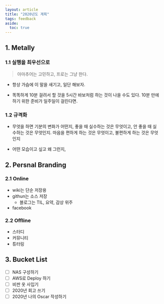 ```yaml
---
layout: article
title: "2020년도 계획"
tags: feedback
aside:
  toc: true
---
```




## 1. Metally

### 1.1 실행을 최우선으로

> 아마추어는 고민하고, 프로는 그냥 한다.

- 항상 가슴에 이 말을 새기고, 일단 해보자.

- 똑똑하게 10분 걸려서 할 것을 5시간 바보처럼 하는 것이 나을 수도 있다. 10분 만에 하기 위한 준비가 일주일이 걸린다면.

  

### 1.2 규격화

- 무엇을 하면 기분의 변화가 어떤지, 좋을 때 실수하는 것은 무엇이고, 안 좋을 때 실수하는 것은 무엇인지. 마음을 편하게 하는 것은 무엇이고, 불편하게 하는 것은 무엇인지

- 어떤 모습이고 싶고 왜 그런지,



## 2. Persnal Branding

### 2.1 Online

- wiki는 단순 저장용
- githun는 소스 저장
  - 블로그는 TIL, 요약, 감상 위주
- facebook



### 2.2 Offline

- 스터디
- 커뮤니티
- 튜터링



## 3. Bucket List

- [ ] NAS 구성하기
- [ ] AWS로 Deploy 하기
- [ ] 비싼 옷 사입기
- [ ] 2020년 회고 쓰기
- [ ] 2020년 나의 Oscar 작성하기